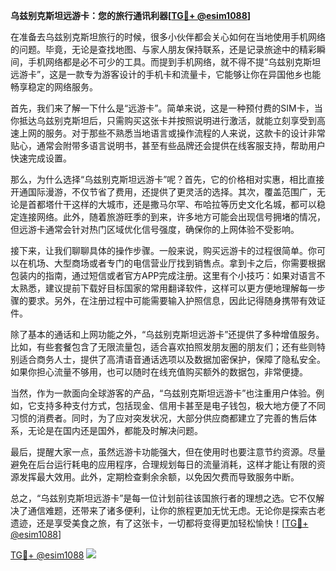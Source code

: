 **乌兹别克斯坦远游卡：您的旅行通讯利器[[TG💪+ @esim1088](https://t.me/s/esim1088)]**

在准备去乌兹别克斯坦旅行的时候，很多小伙伴都会关心如何在当地使用手机网络的问题。毕竟，无论是查找地图、与家人朋友保持联系，还是记录旅途中的精彩瞬间，手机网络都是必不可少的工具。而提到手机网络，就不得不提“乌兹别克斯坦远游卡”，这是一款专为游客设计的手机卡和流量卡，它能够让你在异国他乡也能畅享稳定的网络服务。

首先，我们来了解一下什么是“远游卡”。简单来说，这是一种预付费的SIM卡，当你抵达乌兹别克斯坦后，只需购买这张卡并按照说明进行激活，就能立刻享受到高速上网的服务。对于那些不熟悉当地语言或操作流程的人来说，这款卡的设计非常贴心，通常会附带多语言说明书，甚至有些品牌还会提供在线客服支持，帮助用户快速完成设置。

那么，为什么选择“乌兹别克斯坦远游卡”呢？首先，它的价格相对实惠，相比直接开通国际漫游，不仅节省了费用，还提供了更灵活的选择。其次，覆盖范围广，无论是首都塔什干这样的大城市，还是撒马尔罕、布哈拉等历史文化名城，都可以稳定连接网络。此外，随着旅游旺季的到来，许多地方可能会出现信号拥堵的情况，但远游卡通常会针对热门区域优化信号强度，确保你的上网体验不受影响。

接下来，让我们聊聊具体的操作步骤。一般来说，购买远游卡的过程很简单。你可以在机场、大型商场或者专门的电信营业厅找到销售点。拿到卡之后，你需要根据包装内的指南，通过短信或者官方APP完成注册。这里有个小技巧：如果对语言不太熟悉，建议提前下载好目标国家的常用翻译软件，这样可以更方便地理解每一步骤的要求。另外，在注册过程中可能需要输入护照信息，因此记得随身携带有效证件。

除了基本的通话和上网功能之外，“乌兹别克斯坦远游卡”还提供了多种增值服务。比如，有些套餐包含了无限流量包，适合喜欢拍照发朋友圈的朋友们；还有些则特别适合商务人士，提供了高清语音通话选项以及数据加密保护，保障了隐私安全。如果你担心流量不够用，也可以随时在线充值购买额外的数据包，非常便捷。

当然，作为一款面向全球游客的产品，“乌兹别克斯坦远游卡”也注重用户体验。例如，它支持多种支付方式，包括现金、信用卡甚至是电子钱包，极大地方便了不同习惯的消费者。同时，为了应对突发状况，大部分供应商都建立了完善的售后体系，无论是在国内还是国外，都能及时解决问题。

最后，提醒大家一点，虽然远游卡功能强大，但在使用时也要注意节约资源。尽量避免在后台运行耗电的应用程序，合理规划每日的流量消耗，这样才能让有限的资源发挥最大效用。此外，定期检查剩余余额，以免因欠费而导致服务中断。

总之，“乌兹别克斯坦远游卡”是每一位计划前往该国旅行者的理想之选。它不仅解决了通信难题，还带来了诸多便利，让你的旅程更加无忧无虑。无论你是探索古老遗迹，还是享受美食之旅，有了这张卡，一切都将变得更加轻松愉快！[[TG💪+ @esim1088](https://t.me/s/esim1088)]

[TG💪+ @esim1088](https://t.me/s/esim1088) ![](https://i.postimg.cc/4NQfJmqS/Snipaste-2025-05-13-00-14-12.png)